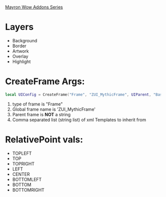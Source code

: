 [Mayron Wow Addons Series](https://www.youtube.com/watch?v=2G4iKA1m0FA&list=PL3wt7cLYn4N-3D3PTTUZBM2t1exFmoA2G&index=8)


# Layers
- Background
- Border
- Artwork
- Overlay
- Highlight


# CreateFrame Args:
```lua
local UIConfig = CreateFrame("Frame", "ZUI_MythicFrame", UIParent, "BasicFrameTemplateWithInset");
```
1. type of frame is "Frame"
2. Global frame name is 'ZUI_MythicFrame'
3. Parent frame is **NOT** a string
4. Comma separated list (string list) of xml Templates to inherit from

# RelativePoint vals:
- TOPLEFT
- TOP
- TOPRIGHT
- LEFT
- CENTER
- BOTTOMLEFT
- BOTTOM
- BOTTOMRIGHT

